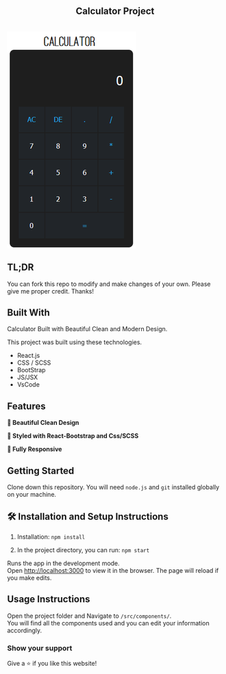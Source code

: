 <h2 align="center">
  Calculator Project<br/>
</h2>
<br/>
<img src="./src/b.png">

## TL;DR

You can fork this repo to modify and make changes of your own. Please give me proper credit. Thanks!

## Built With

Calculator Built with Beautiful Clean and Modern Design.<br/>

This project was built using these technologies.

- React.js
- CSS / SCSS
- BootStrap
- JS/JSX
- VsCode

## Features

**📖 Beautiful Clean Design**

**🎨 Styled with React-Bootstrap and Css/SCSS**

**📱 Fully Responsive**

## Getting Started

Clone down this repository. You will need `node.js` and `git` installed globally on your machine.

## 🛠 Installation and Setup Instructions

1. Installation: `npm install`

2. In the project directory, you can run: `npm start`

Runs the app in the development mode.\
Open [http://localhost:3000](http://localhost:3000) to view it in the browser.
The page will reload if you make edits.

## Usage Instructions

Open the project folder and Navigate to `/src/components/`. <br/>
You will find all the components used and you can edit your information accordingly.

### Show your support

Give a ⭐ if you like this website!
